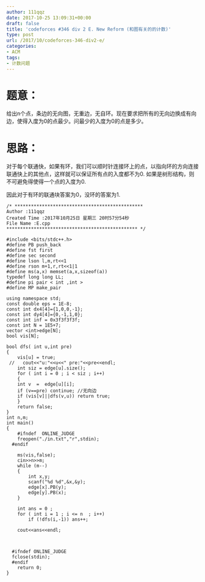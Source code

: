```yaml
---
author: 111qqz
date: 2017-10-25 13:09:31+00:00
draft: false
title: 'codeforces #346 div 2 E. New Reform (和图有关的的计数)'
type: post
url: /2017/10/codeforces-346-div2-e/
categories:
- ACM
tags:
- 计数问题
---
```


# 题意：



给出n个点，条边的无向图，无重边，无自环。现在要求把所有的无向边换成有向边，使得入度为0的点最少。问最少的入度为0的点是多少。



# 思路：



对于每个联通快，如果有环，我们可以顺时针连接环上的点，以指向环的方向连接联通快上的其他点，这样就可以保证所有点的入度都不为0. 如果是树形结构，则不可避免得使得一个点的入度为0.

因此对于有环的联通块答案为0，没环的答案为1.




    
    /* ***********************************************
    Author :111qqz
    Created Time :2017年10月25日 星期三 20时57分54秒
    File Name :E.cpp
    ************************************************ */
    
    #include <bits/stdc++.h>
    #define PB push_back
    #define fst first
    #define sec second
    #define lson l,m,rt<<1
    #define rson m+1,r,rt<<1|1
    #define ms(a,x) memset(a,x,sizeof(a))
    typedef long long LL;
    #define pi pair < int ,int >
    #define MP make_pair
    
    using namespace std;
    const double eps = 1E-8;
    const int dx4[4]={1,0,0,-1};
    const int dy4[4]={0,-1,1,0};
    const int inf = 0x3f3f3f3f;
    const int N = 1E5+7;
    vector <int>edge[N];
    bool vis[N];
    
    bool dfs( int u,int pre)
    {
        vis[u] = true;
     //   cout<<"u:"<<u<<" pre:"<<pre<<endl;
        int siz = edge[u].size();
        for ( int i = 0 ; i < siz ; i++)
        {
        int v  =  edge[u][i];
        if (v==pre) continue; //无向边
        if (vis[v]||dfs(v,u)) return true;
        }
        return false;
    }
    int n,m;
    int main()
    {
        #ifndef  ONLINE_JUDGE 
        freopen("./in.txt","r",stdin);
      #endif
    
        ms(vis,false);
        cin>>n>>m;
        while (m--)
        {
            int x,y;
            scanf("%d %d",&x,&y);
            edge[x].PB(y);
            edge[y].PB(x);
        }
    
        int ans = 0 ;
        for ( int i = 1 ; i <= n  ; i++)
            if (!dfs(i,-1)) ans++;
    
        cout<<ans<<endl;
    
    
    
      #ifndef ONLINE_JUDGE  
      fclose(stdin);
      #endif
        return 0;
    }
    




